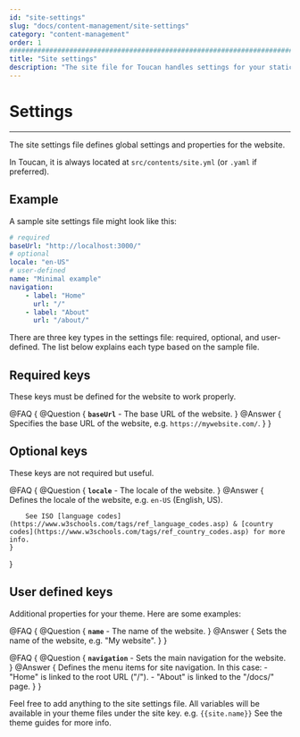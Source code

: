 ```yaml
---
id: "site-settings"
slug: "docs/content-management/site-settings"
category: "content-management"
order: 1
################################################################################
title: "Site settings"
description: "The site file for Toucan handles settings for your static site and is stored in a YAML file"
---
```


# Settings
---

The site settings file defines global settings and properties for the website.

In Toucan, it is always located at `src/contents/site.yml` (or `.yaml` if preferred).

## Example

A sample site settings file might look like this:

```yaml
# required
baseUrl: "http://localhost:3000/"
# optional
locale: "en-US"
# user-defined
name: "Minimal example"
navigation:
    - label: "Home"
      url: "/"
    - label: "About"
      url: "/about/"
```

There are three key types in the settings file: required, optional, and user-defined.
The list below explains each type based on the sample file.

## Required keys

These keys must be defined for the website to work properly.

@FAQ {
    @Question {
        **`baseUrl`** - The base URL of the website.
    }
    @Answer {
        Specifies the base URL of the website, e.g. `https://mywebsite.com/`.
    }
}

## Optional keys

These keys are not required but useful.

@FAQ {
    @Question {
        **`locale`** - The locale of the website.
    }
    @Answer {
        Defines the locale of the website, e.g. `en-US` (English, US).

        See ISO [language codes](https://www.w3schools.com/tags/ref_language_codes.asp) & [country codes](https://www.w3schools.com/tags/ref_country_codes.asp) for more info.
    }
}

## User defined keys

Additional properties for your theme. Here are some examples:

@FAQ {
    @Question {
        **`name`** - The name of the website.
    }
    @Answer {
        Sets the name of the website, e.g. "My website".
    }
}

@FAQ {
    @Question {
        **`navigation`** - Sets the main navigation for the website.
    }
    @Answer {
        Defines the menu items for site navigation. In this case:
        - "Home" is linked to the root URL ("/").
        - "About" is linked to the "/docs/" page.
    }
}

Feel free to add anything to the site settings file. All variables will be available in your theme files under the site key. e.g. `{{site.name}}` See the theme guides for more info.

